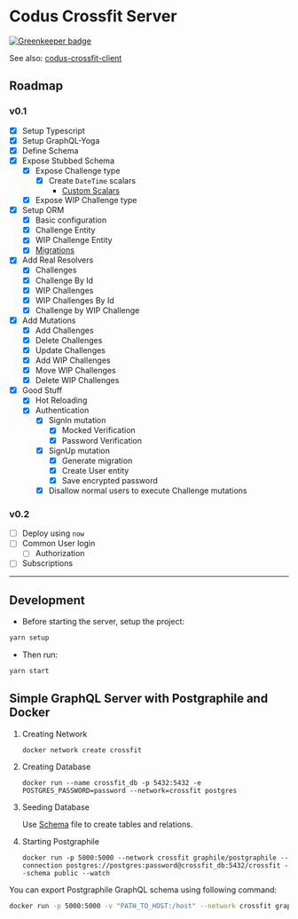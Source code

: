 # Codus Crossfit Server

[![Greenkeeper badge](https://badges.greenkeeper.io/guieiras/codus-crossfit-server.svg)](https://greenkeeper.io/)

See also: [codus-crossfit-client](https://github.com/emilianoLeite/codus-crossfit-client)

## Roadmap

### v0.1

- [X] Setup Typescript
- [X] Setup GraphQL-Yoga
- [X] Define Schema
- [X] Expose Stubbed Schema
  - [X] Expose Challenge type
    - [X] Create `DateTime` scalars
      - [Custom Scalars](https://www.apollographql.com/docs/apollo-server/v2/features/scalars-enums.html)
  - [X] Expose WIP Challenge type
- [X] Setup ORM
  - [X] Basic configuration
  - [X] Challenge Entity
  - [X] WIP Challenge Entity
  - [X] [Migrations](https://github.com/typeorm/typeorm/blob/master/docs/migrations.md)
- [X] Add Real Resolvers
  - [X] Challenges
  - [X] Challenge By Id
  - [X] WIP Challenges
  - [X] WIP Challenges By Id
  - [X] Challenge by WIP Challenge
- [X] Add Mutations
  - [X] Add Challenges
  - [X] Delete Challenges
  - [X] Update Challenges
  - [X] Add WIP Challenges
  - [X] Move WIP Challenges
  - [X] Delete WIP Challenges
- [X] Good Stuff
  - [X] Hot Reloading
  - [X] Authentication
    - [X] SignIn mutation
      - [X] Mocked Verification
      - [X] Password Verification
    - [X] SignUp mutation
      - [X] Generate migration
      - [X] Create User entity
      - [X] Save encrypted password
    - [X] Disallow normal users to execute Challenge mutations

### v0.2

- [ ] Deploy using `now`
- [ ] Common User login
  - [ ] Authorization
- [ ] Subscriptions

---

## Development
- Before starting the server, setup the project:
```bash
yarn setup
```

- Then run:
```bash
yarn start
```

## Simple GraphQL Server with Postgraphile and Docker

1. Creating Network

    `docker network create crossfit`

2. Creating Database

    `docker run --name crossfit_db -p 5432:5432 -e POSTGRES_PASSWORD=password --network=crossfit postgres`

3. Seeding Database

    Use [Schema](./schema.sql) file to create tables and relations.

4. Starting Postgraphile

    `docker run -p 5000:5000 --network crossfit graphile/postgraphile --connection postgres://postgres:password@crossfit_db:5432/crossfit --schema public --watch`

You can export Postgraphile GraphQL schema using following command:

```bash
docker run -p 5000:5000 -v "PATH_TO_HOST:/host" --network crossfit graphile/postgraphile --connection postgres://postgres:password@crossfit_db:5432/crossfit --schema public --export-schema-graphql="/host/schema.gql"
```
